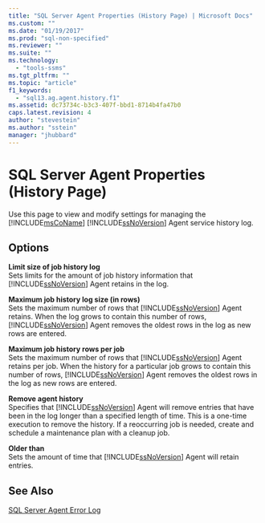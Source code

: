 ```yaml
---
title: "SQL Server Agent Properties (History Page) | Microsoft Docs"
ms.custom: ""
ms.date: "01/19/2017"
ms.prod: "sql-non-specified"
ms.reviewer: ""
ms.suite: ""
ms.technology: 
  - "tools-ssms"
ms.tgt_pltfrm: ""
ms.topic: "article"
f1_keywords: 
  - "sql13.ag.agent.history.f1"
ms.assetid: dc73734c-b3c3-407f-bbd1-8714b4fa47b0
caps.latest.revision: 4
author: "stevestein"
ms.author: "sstein"
manager: "jhubbard"
---
```

# SQL Server Agent Properties (History Page)
Use this page to view and modify settings for managing the [!INCLUDE[msCoName](../../includes/msconame_md.md)] [!INCLUDE[ssNoVersion](../../includes/ssnoversion_md.md)] Agent service history log.  
  
## Options  
**Limit size of job history log**  
Sets limits for the amount of job history information that [!INCLUDE[ssNoVersion](../../includes/ssnoversion_md.md)] Agent retains in the log.  
  
**Maximum job history log size (in rows)**  
Sets the maximum number of rows that [!INCLUDE[ssNoVersion](../../includes/ssnoversion_md.md)] Agent retains. When the log grows to contain this number of rows, [!INCLUDE[ssNoVersion](../../includes/ssnoversion_md.md)] Agent removes the oldest rows in the log as new rows are entered.  
  
**Maximum job history rows per job**  
Sets the maximum number of rows that [!INCLUDE[ssNoVersion](../../includes/ssnoversion_md.md)] Agent retains per job. When the history for a particular job grows to contain this number of rows, [!INCLUDE[ssNoVersion](../../includes/ssnoversion_md.md)] Agent removes the oldest rows in the log as new rows are entered.  
  
**Remove agent history**  
Specifies that [!INCLUDE[ssNoVersion](../../includes/ssnoversion_md.md)] Agent will remove entries that have been in the log longer than a specified length of time. This is a one-time execution to remove the history. If a reoccurring job is needed, create and schedule a maintenance plan with a cleanup job.  
  
**Older than**  
Sets the amount of time that [!INCLUDE[ssNoVersion](../../includes/ssnoversion_md.md)] Agent will retain entries.  
  
## See Also  
[SQL Server Agent Error Log](../../ssms/agent/sql-server-agent-error-log.md)  
  
